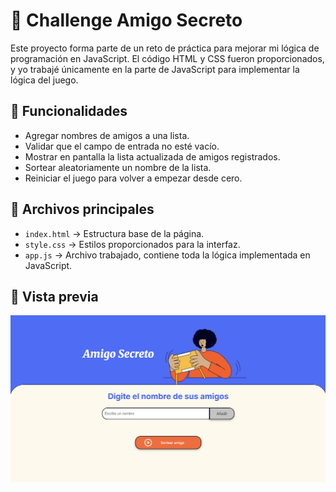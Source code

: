 # 🎲 Challenge Amigo Secreto

Este proyecto forma parte de un reto de práctica para mejorar mi lógica de programación en JavaScript.
El código HTML y CSS fueron proporcionados, y yo trabajé únicamente en la parte de JavaScript para implementar la lógica del juego.

## 🚀 Funcionalidades

- Agregar nombres de amigos a una lista.
- Validar que el campo de entrada no esté vacío.
- Mostrar en pantalla la lista actualizada de amigos registrados.
- Sortear aleatoriamente un nombre de la lista.
- Reiniciar el juego para volver a empezar desde cero.

## 📂 Archivos principales

- `index.html` → Estructura base de la página.
- `style.css` → Estilos proporcionados para la interfaz.
- `app.js` → Archivo trabajado, contiene toda la lógica implementada en JavaScript.

## 📸 Vista previa

![Demo](assets/Screenshot.png)
